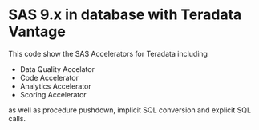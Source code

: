 <H1>SAS 9.x in database with Teradata Vantage</H1>
This code show the SAS Accelerators for Teradata including<BR>
 <UL> 
   <LI>Data Quality Accelator</LI>
   <LI>Code Accelerator</LI>
   <LI>Analytics Accelerator</LI>
   <LI>Scoring Accelerator</LI>
  </UL>
  
as well as procedure pushdown, implicit SQL conversion and explicit SQL calls.
  
  
